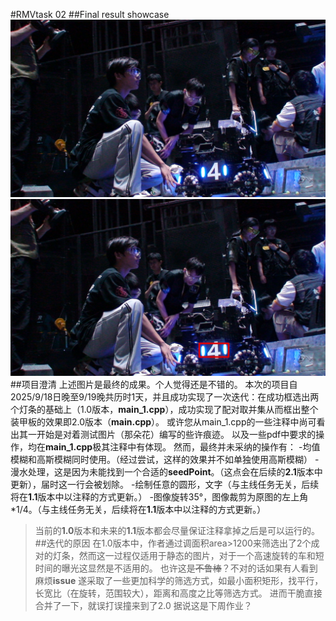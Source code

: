 #RMVtask 02
##Final result showcase
![Original Picture](./resources/test_image.jpg)
![Processed Picture](./resources/img_result.jpg)
##项目澄清
上述图片是最终的成果。个人觉得还是不错的。
本次的项目自2025/9/18日晚至9/19晚共历时1天，并且成功实现了一次迭代：在成功框选出两个灯条的基础上（1.0版本，**main_1.cpp**），成功实现了配对取并集从而框出整个装甲板的效果即2.0版本（**main.cpp**）。
或许您从main_1.cpp的一些注释中尚可看出其一开始是对着测试图片（那朵花）编写的些许痕迹。
以及一些pdf中要求的操作，均在**main_1.cpp**极其注释中有体现。
然而，最终并未采纳的操作有：
-均值模糊和高斯模糊同时使用。（经过尝试，这样的效果并不如单独使用高斯模糊）
-漫水处理，这是因为未能找到一个合适的**seedPoint**。（这点会在后续的**2.1**版本中更新），届时这一行会被划除。
-绘制任意的圆形，文字（与主线任务无关，后续将在**1.1**版本中以注释的方式更新。）
-图像旋转35°，图像裁剪为原图的左上角*1/4。（与主线任务无关，后续将在**1.1**版本中以注释的方式更新。）
>当前的**1.0**版本和未来的**1.1**版本都会尽量保证注释拿掉之后是可以运行的。
##迭代的原因
在1.0版本中，作者通过调面积area>1200来筛选出了2个成对的灯条，然而这一过程仅适用于静态的图片，对于一个高速旋转的车和短时间的曝光这显然是不适用的。
也许这是~~不鲁棒~~？不对的话如果有人看到麻烦**issue**
遂采取了一些更加科学的筛选方式，如最小面积矩形，找平行，长宽比（在旋转，范围较大），距离和高度之比等筛选方式。
进而干脆直接合并了一下，就误打误撞来到了2.0
据说这是下周作业？
